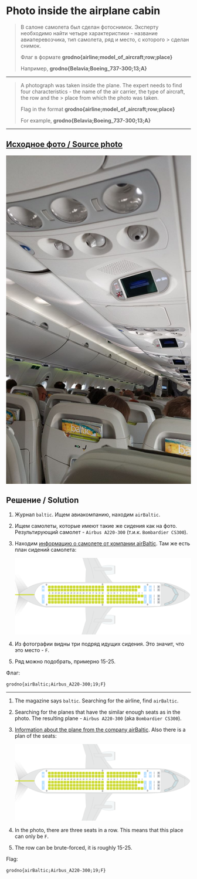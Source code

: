 # Photo inside the airplane cabin

> В салоне самолета был сделан фотоснимок. Эксперту необходимо найти четыре характеристики - название авиаперевозчика, тип самолета, ряд и место, с которого > сделан снимок.
>
> Флаг в формате **grodno{airline;model_of_aircraft;row;place}**
>
> Например, **grodno{Belavia;Boeing_737-300;13;A}**

---

> A photograph was taken inside the plane. The expert needs to find four characteristics - the name of the air carrier, the type of aircraft, the row and the > place from which the photo was taken.
>
> Flag in the format **grodno{airline;model_of_aircraft;row;place}**
>
> For example, **grodno{Belavia;Boeing_737-300;13;A}**

---

## [Исходное фото / Source photo](aeroplane-2.jpg)

![Фото / Photo](aeroplane-2.jpg)

## Решение / Solution

1. Журнал `baltic`. Ищем авиакомпанию, находим `airBaltic`.

2. Ищем самолеты, которые имеют такие же сидения как на фото. Результирующий самолет -
`Airbus A220-300` (т.и.к. `Bombardier CS300`).

3. Находим [информацию о самолете от компании airBaltic](https://www.airbaltic.com/ru/vozdushniy-flot).
   Там же есть план сидений самолета:

   ![Сидения](seats.png)

4. Из фотографии видны три подряд идущих сидения. Это значит, что это место - `F`.

5. Ряд можно подобрать, примерно 15-25.

Флаг:

```plain
grodno{airBaltic;Airbus_A220-300;19;F}
```

---

1. The magazine says `baltic`. Searching for the airline, find `airBaltic`.

2. Searching for the planes that have the similar enough seats as in the photo. The resulting
plane - `Airbus A220-300` (aka `Bombardier CS300`).

3. [Information about the plane from the company airBaltic](https://www.airbaltic.com/ru/vozdushniy-flot).
   Also there is a plan of the seats:

   ![Seats](seats.png)

4. In the photo, there are three seats in a row. This means that this place can only be `F`.

5. The row can be brute-forced, it is roughly 15-25.

Flag:

```plain
grodno{airBaltic;Airbus_A220-300;19;F}
```
